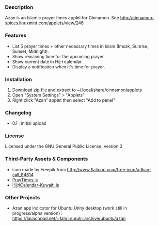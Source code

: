 ### Description

Azan is an Islamic prayer times applet for Cinnamon. See http://cinnamon-spices.linuxmint.com/applets/view/246

### Features

- List 5 prayer times + other necessary times in Islam (Imsak, Sunrise, Sunset, Midnight).
- Show remaining time for the upcoming prayer.
- Show current date in Hijri calendar.
- Display a notification when it's time for prayer.

### Installation

1. Download zip file and extract to ~/.local/share/cinnamon/applets
2. Open "System Settings" > "Applets"
3. Right click "Azan" applet then select "Add to panel"

### Changelog

- 0.1 : initial upload

### License

Licensed under the GNU General Public License, version 3

### Third-Party Assets & Components

- Icon made by Freepik from http://www.flaticon.com/free-icon/adhan-call_84614
- [PrayTimes.js](http://praytimes.org/manual/)
- [HijriCalendar-Kuwaiti.js](http://www.al-habib.info/islamic-calendar/hijricalendar-kuwaiti.js)

### Other Projects

- Azan app indicator for Ubuntu Unity desktop (work still in progress/alpha version) : https://launchpad.net/~fahri.nurul/+archive/ubuntu/azan